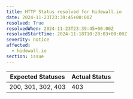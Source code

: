 ```yaml
---
title: HTTP Status resolved for hidewall.io
date: 2024-11-23T23:39:45+00:00Z
resolved: True
resolvedWhen: 2024-11-23T23:39:45+00:00Z
resolvedStartTime: 2024-11-18T10:20:03+00:00Z
severity: notice
affected:
  - hidewall.io
section: issue
---
```


| Expected Statuses | Actual Status  |
|-------------------|----------------|
| 200, 301, 302, 403 | 403 |

